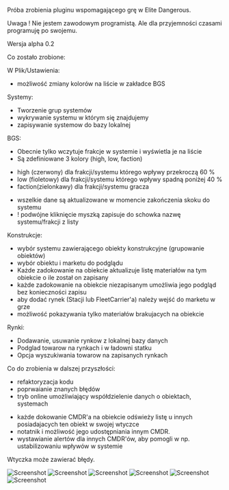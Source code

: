 Próba zrobienia pluginu wspomagającego grę w Elite Dangerous.

Uwaga ! 
Nie jestem zawodowym programistą. Ale dla przyjemności czasami programuję po swojemu.

Wersja alpha 0.2

Co zostało zrobione:

W Plik/Ustawienia:
- możliwość zmiany kolorów na liście w zakładce BGS

Systemy:
- Tworzenie grup systemów
- wykrywanie systemu w którym się znajdujemy
- zapisywanie systemow do bazy lokalnej

BGS:
- Obecnie tylko wczytuje frakcje w systemie i wyświetla je na liście
- Są zdefiniowane 3 kolory (high, low, faction)
* high (czerwony) dla frakcji/systemu którego wpływy przekroczą 60 %
* low (fioletowy) dla frakcji/systemu którego wpływy spadną poniżej 40 %
* faction(zielonkawy) dla frakcji/systemu gracza
- wszelkie dane są aktualizowane w momencie zakończenia skoku do systemu
- ! podwójne kliknięcie myszką zapisuje do schowka nazwę systemu/frakcji z listy

Konstrukcje:
- wybór systemu zawierającego obiekty konstrukcyjne (grupowanie obiektów)
- wybór obiektu i marketu do podglądu
- Każde zadokowanie na obiekcie aktualizuje listę materiałów na tym obiekcie o ile został on zapisany 
- każde zadokowanie na obiekcie niezapisanym umożliwia jego podgląd bez konieczności zapisu
- aby dodać rynek (Stacji lub FleetCarrier'a) należy wejść do marketu w grze
- możliwość pokazywania tylko materiałów brakujacych na obiekcie

Rynki:
- Dodawanie, usuwanie rynkow z lokalnej bazy danych
- Podglad towarow na rynkach i w ładowni statku
- Opcja wyszukiwania towarow na zapisanych rynkach

Co do zrobienia w dalszej przyszłości:
- refaktoryzacja kodu
- poprwaianie znanych błędów
- tryb online umożliwiający współdzielenie danych o obiektach, systemach
* każde dokowanie CMDR'a na obiekcie odświeży listę u innych posiadajacych ten obiekt w swojej wtyczce
* notatnik i możliwość jego udostępniania innym CMDR.
* wystawianie alertów dla innych CMDR'ów, aby pomogli w np. ustabilizowaniu wpływów w systemie



Wtyczka może zawierać błędy.


![Screenshot](screens/bgs.png)
![Screenshot](screens/construct.png)
![Screenshot](screens/systems.png)
![Screenshot](screens/stations.png)
![Screenshot](screens/markets.png)
![Screenshot](screens/commodities_search.png)
